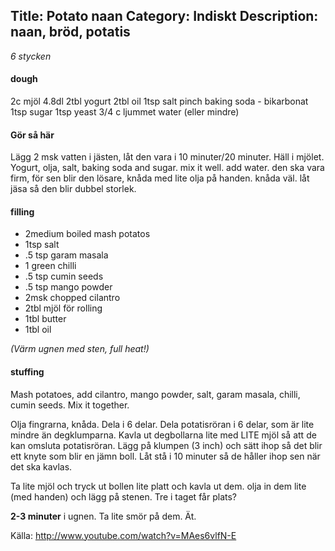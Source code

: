 Title: Potato naan
Category: Indiskt
Description: naan, bröd, potatis
---

*6 stycken*

#### dough

2c mjöl 4.8dl
2tbl yogurt
2tbl oil
1tsp salt
pinch baking soda - bikarbonat
1tsp sugar
1tsp yeast
3/4 c ljummet water (eller mindre)

#### Gör så här
Lägg 2 msk vatten i jästen, låt den vara i 10 minuter/20 minuter. Häll i mjölet. Yogurt, olja, salt, baking soda and sugar. mix it well. add water. den ska vara firm, för sen blir den lösare, knåda med lite olja på handen. knåda väl.
låt jäsa så den blir dubbel storlek.

#### filling

* 2medium boiled mash potatos
* 1tsp salt
* .5 tsp garam masala
* 1 green chilli
* .5 tsp cumin seeds
* .5 tsp mango powder
* 2msk chopped cilantro
* 2tbl mjöl för rolling
* 1tbl butter
* 1tbl oil

*(Värm ugnen med sten, full heat!)*

#### stuffing

Mash potatoes, add cilantro, mango powder, salt, garam masala, chilli, cumin seeds. Mix it together.

Olja fingrarna, knåda. Dela i 6 delar. Dela potatisröran i 6 delar, som är lite mindre än degklumparna. Kavla ut degbollarna lite med LITE mjöl så att de kan omsluta potatisröran. Lägg på klumpen (3 inch) och sätt ihop så det blir ett knyte som blir en jämn boll.
Låt stå i 10 minuter så de håller ihop sen när det ska kavlas.

Ta lite mjöl och tryck ut bollen lite platt och kavla ut dem. olja in dem lite (med handen) och lägg på stenen. Tre i taget får plats?

**2-3 minuter** i ugnen. Ta lite smör på dem. Ät.

Källa: <http://www.youtube.com/watch?v=MAes6vlfN-E>